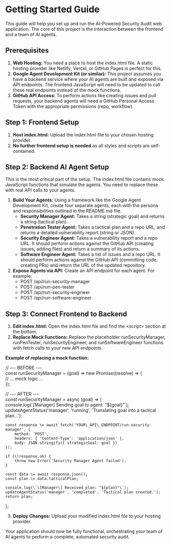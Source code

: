 # **Getting Started Guide**

This guide will help you set up and run the AI-Powered Security Audit web application. The core of this project is the interaction between the frontend and a team of AI agents.

## **Prerequisites**

1. **Web Hosting:** You need a place to host the index.html file. A static hosting provider like Netlify, Vercel, or GitHub Pages is perfect for this.  
2. **Google Agent Development Kit (or similar):** This project assumes you have a backend service where your AI agents are built and exposed via API endpoints. The frontend JavaScript will need to be updated to call these real endpoints instead of the mock functions.  
3. **GitHub API Access:** To perform actions like creating issues and pull requests, your backend agents will need a GitHub Personal Access Token with the appropriate permissions (repo, workflow).

## **Step 1: Frontend Setup**

1. **Host index.html:** Upload the index.html file to your chosen hosting provider.  
2. **No further frontend setup is needed** as all styles and scripts are self-contained.

## **Step 2: Backend AI Agent Setup**

This is the most critical part of the setup. The index.html file contains mock JavaScript functions that simulate the agents. You need to replace these with real API calls to your agents.

1. **Build Your Agents:** Using a framework like the Google Agent Development Kit, create four separate agents, each with the persona and responsibilities outlined in the README.md file.  
   * **Security Manager Agent:** Takes a string (strategic goal) and returns a string (tactical plan).  
   * **Penetration Tester Agent:** Takes a tactical plan and a repo URL, and returns a detailed vulnerability report (string or JSON).  
   * **Security Engineer Agent:** Takes a vulnerability report and a repo URL. It should perform actions against the GitHub API (creating issues, adding files) and return a summary of its actions.  
   * **Software Engineer Agent:** Takes a list of issues and a repo URL. It should perform actions against the GitHub API (committing code, creating PRs) and return the URL of the updated repository.  
2. **Expose Agents via API:** Create an API endpoint for each agent. For example:  
   * POST /api/run-security-manager  
   * POST /api/run-pen-tester  
   * POST /api/run-security-engineer  
   * POST /api/run-software-engineer

## **Step 3: Connect Frontend to Backend**

1. **Edit index.html:** Open the index.html file and find the \<script\> section at the bottom.  
2. **Replace Mock Functions:** Replace the placeholder runSecurityManager, runPenTester, runSecurityEngineer, and runSoftwareEngineer functions with fetch calls to your new API endpoints.

**Example of replacing a mock function:**

// \--- BEFORE \---  
const runSecurityManager \= (goal) \=\> new Promise((resolve) \=\> {  
    // ... mock logic ...  
});

// \--- AFTER \---  
const runSecurityManager \= async (goal) \=\> {  
    console.log(\`\[Manager\] Sending goal to agent: "${goal}"\`);  
    updateAgentStatus('manager', 'running', 'Translating goal into a tactical plan...');

    const response \= await fetch('YOUR\_API\_ENDPOINT/run-security-manager', {  
        method: 'POST',  
        headers: { 'Content-Type': 'application/json' },  
        body: JSON.stringify({ strategicGoal: goal })  
    });

    if (\!response.ok) {  
        throw new Error('Security Manager Agent failed');  
    }

    const data \= await response.json();  
    const plan \= data.tacticalPlan;

    console.log(\`\[Manager\] Received plan: "${plan}"\`);  
    updateAgentStatus('manager', 'completed', 'Tactical plan created.');  
    return plan;  
};

3. **Deploy Changes:** Upload your modified index.html file to your hosting provider.

Your application should now be fully functional, orchestrating your team of AI agents to perform a complete, automated security audit.